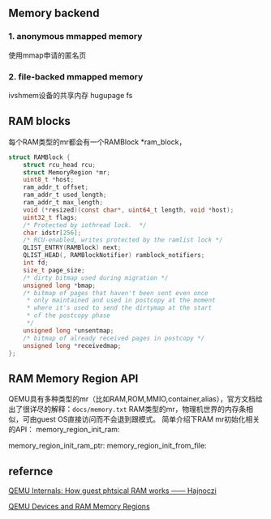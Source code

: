 ## Memory backend
### 1. anonymous mmapped memory
使用mmap申请的匿名页
### 2. file-backed mmapped memory
ivshmem设备的共享内存
hugupage fs

## RAM blocks
每个RAM类型的mr都会有一个RAMBlock *ram_block，



``` c
struct RAMBlock {
    struct rcu_head rcu;
    struct MemoryRegion *mr;
    uint8_t *host;
    ram_addr_t offset;
    ram_addr_t used_length;
    ram_addr_t max_length;
    void (*resized)(const char*, uint64_t length, void *host);
    uint32_t flags;
    /* Protected by iothread lock.  */
    char idstr[256];
    /* RCU-enabled, writes protected by the ramlist lock */
    QLIST_ENTRY(RAMBlock) next;
    QLIST_HEAD(, RAMBlockNotifier) ramblock_notifiers;
    int fd;
    size_t page_size;
    /* dirty bitmap used during migration */
    unsigned long *bmap;
    /* bitmap of pages that haven't been sent even once
     * only maintained and used in postcopy at the moment
     * where it's used to send the dirtymap at the start
     * of the postcopy phase
     */
    unsigned long *unsentmap;
    /* bitmap of already received pages in postcopy */
    unsigned long *receivedmap;
};

```





## RAM Memory Region API
QEMU具有多种类型的mr（比如RAM,ROM,MMIO,container,alias），官方文档给出了很详尽的解释：`docs/memory.txt`
RAM类型的mr，物理机世界的内存条相似，可由guest OS直接访问而不会退到跟模式。
简单介绍下RAM mr初始化相关的API：
memory_region_init_ram:

memory_region_init_ram_ptr:
memory_region_init_from_file:

## refernce
[QEMU Internals: How guest phtsical RAM works —— Hajnoczi
](http://blog.vmsplice.net/2016/01/qemu-internals-how-guest-physical-ram.html)

[QEMU Devices and RAM Memory Regions](http://nairobi-embedded.org/050_devices_and_ram_memory_regions.html)